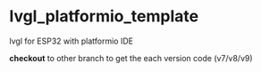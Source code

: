 # lvgl_platformio_template
lvgl for ESP32 with platformio IDE

**checkout** to other branch to get the each version code (v7/v8/v9)
